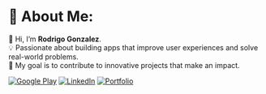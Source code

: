
# 💫 About Me:
👋 Hi, I’m **Rodrigo Gonzalez**.   
💡 Passionate about building apps that improve user experiences and solve real-world problems.  
🎯 My goal is to contribute to innovative projects that make an impact.  



[![Google Play](https://img.shields.io/badge/Google_Play-%2300C853.svg?style=for-the-badge&logo=google-play&logoColor=white)](https://play.google.com/store/apps/dev?id=5093230411941529525&hl=es_AR)
[![LinkedIn](https://img.shields.io/badge/LinkedIn-%230077B5.svg?style=for-the-badge&logo=linkedin&logoColor=white)](https://www.linkedin.com/in/rodrigo-gonzalez-developer)
[![Portfolio](https://img.shields.io/badge/Portafolio-%23007396.svg?style=for-the-badge&logo=internet-explorer&logoColor=white)](https://rodrigogonzalez78.github.io/porfolio_page/)



